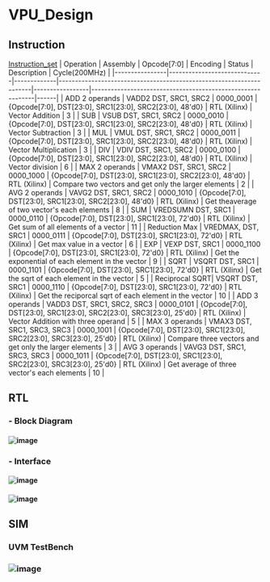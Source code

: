 # VPU_Design
## Instruction
[Instruction_set](./docs/instruction_set.md)
| Operation      | Assembly                    | Opcode[7:0] | Encoding                                                            | Status          | Description                                                | Cycle(200MHz) |
|----------------|-----------------------------|-------------|---------------------------------------------------------------------|-----------------|------------------------------------------------------------|------|
| ADD 2 operands | VADD2 DST, SRC1, SRC2       | 0000_0001   | {Opcode[7:0], DST[23:0], SRC1[23:0], SRC2[23:0], 48'd0}             | RTL (Xilinx)    | Vector Addition                                            |  3   |
| SUB            | VSUB DST, SRC1, SRC2        | 0000_0010   | {Opcode[7:0], DST[23:0], SRC1[23:0], SRC2[23:0], 48'd0}             | RTL (Xilinx)    | Vector Subtraction                                         |  3   |
| MUL            | VMUL DST, SRC1, SRC2        | 0000_0011   | {Opcode[7:0], DST[23:0], SRC1[23:0], SRC2[23:0], 48'd0}             | RTL (Xilinx)    | Vector Multiplication                                      |  3   |
| DIV            | VDIV DST, SRC1, SRC2        | 0000_0100   | {Opcode[7:0], DST[23:0], SRC1[23:0], SRC2[23:0], 48'd0}             | RTL (Xilinx)    | Vector division                                            |  6   |
| MAX 2 operands | VMAX2 DST, SRC1, SRC2       | 0000_1000   | {Opcode[7:0], DST[23:0], SRC1[23:0], SRC2[23:0], 48'd0}             | RTL (Xilinx)    | Compare two vectors and get only the larger elements       |  2   |
| AVG 2 operands | VAVG2 DST, SRC1, SRC2       | 0000_1010   | {Opcode[7:0], DST[23:0], SRC1[23:0], SRC2[23:0], 48'd0}             | RTL (Xilinx)    | Get theaverage of two vector's each elements               |  8   |
| SUM            | VREDSUMN DST, SRC1          | 0000_0110   | {Opcode[7:0], DST[23:0], SRC1[23:0], 72'd0}                         | RTL (Xilinx)    | Get sum of all elements of a vector                        |  11  |
| Reduction Max  | VREDMAX, DST, SRC1          | 0000_0111   | {Opcode[7:0], DST[23:0], SRC1[23:0], 72'd0}                         | RTL (Xilinx)    | Get max value in a vector                                  |  6   |
| EXP            | VEXP DST, SRC1              | 0000_1100   | {Opcode[7:0], DST[23:0], SRC1[23:0], 72'd0}                         | RTL (Xilinx)    | Get the exponential of each element in the vector          |  9   |
| SQRT           | VSQRT DST, SRC1             | 0000_1101   | {Opcode[7:0], DST[23:0], SRC1[23:0], 72'd0}                         | RTL (Xilinx)    | Get the sqrt of each element in the vector                 |  5   |
| Reciprocal SQRT| VSQRT DST, SRC1             | 0000_1110   | {Opcode[7:0], DST[23:0], SRC1[23:0], 72'd0}                         | RTL (Xilinx)    | Get the reciporcal sqrt of each element in the vector      |  10  |
| ADD 3 operands | VADD3 DST, SRC1, SRC2, SRC3 | 0000_0101   | {Opcode[7:0], DST[23:0], SRC1[23:0], SRC2[23:0], SRC3[23:0], 25'd0} | RTL (Xilinx)    | Vector Addition with three operand                         |  5   |
| MAX 3 operands | VMAX3 DST, SRC1, SRC3, SRC3 | 0000_1001   | {Opcode[7:0], DST[23:0], SRC1[23:0], SRC2[23:0], SRC3[23:0], 25'd0} | RTL (Xilinx)    | Compare three vectors and get only the larger elements     |  3   |
| AVG 3 operands | VAVG3 DST, SRC1, SRC3, SRC3 | 0000_1011   | {Opcode[7:0], DST[23:0], SRC1[23:0], SRC2[23:0], SRC3[23:0], 25'd0} | RTL (Xilinx)    | Get average of three vector's each elements                |  10  |
## RTL
### - Block Diagram
#### ![image](https://github.com/user-attachments/assets/6af3d0f9-e7ff-43a0-82e6-243b63773d01)

### - Interface
####  ![image](https://github.com/user-attachments/assets/13f7aba4-5bb2-4d49-b69b-9514884a22c6)
####  ![image](https://github.com/user-attachments/assets/1b1679f0-f7db-4e5f-98ca-d65d60d35b16)

## SIM
### UVM TestBench
### ![image](https://github.com/user-attachments/assets/5dfa5dc7-0b0e-472b-b2db-fb33275692fc)
